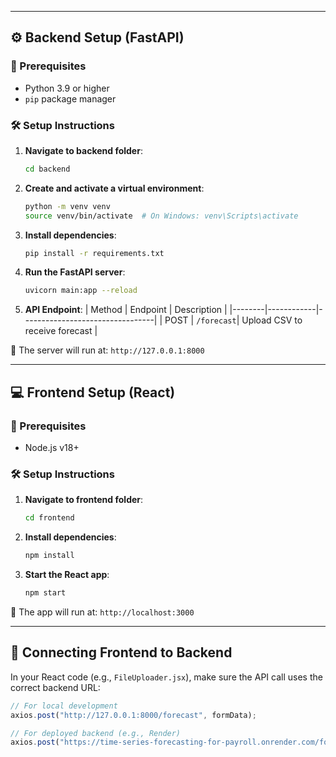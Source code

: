 
---

## ⚙️ Backend Setup (FastAPI)

### 🔧 Prerequisites
- Python 3.9 or higher
- `pip` package manager

### 🛠 Setup Instructions

1. **Navigate to backend folder**:
    ```bash
    cd backend
    ```

2. **Create and activate a virtual environment**:
    ```bash
    python -m venv venv
    source venv/bin/activate  # On Windows: venv\Scripts\activate
    ```

3. **Install dependencies**:
    ```bash
    pip install -r requirements.txt
    ```

4. **Run the FastAPI server**:
    ```bash
    uvicorn main:app --reload
    ```

5. **API Endpoint**:
    | Method | Endpoint   | Description                     |
    |--------|------------|---------------------------------|
    | POST   | `/forecast`| Upload CSV to receive forecast  |

📍 The server will run at: `http://127.0.0.1:8000`

---

## 💻 Frontend Setup (React)

### 🔧 Prerequisites
- Node.js v18+

### 🛠 Setup Instructions

1. **Navigate to frontend folder**:
    ```bash
    cd frontend
    ```

2. **Install dependencies**:
    ```bash
    npm install
    ```

3. **Start the React app**:
    ```bash
    npm start
    ```

📍 The app will run at: `http://localhost:3000`

---

## 🔁 Connecting Frontend to Backend

In your React code (e.g., `FileUploader.jsx`), make sure the API call uses the correct backend URL:

```js
// For local development
axios.post("http://127.0.0.1:8000/forecast", formData);

// For deployed backend (e.g., Render)
axios.post("https://time-series-forecasting-for-payroll.onrender.com/forecast", formData);
